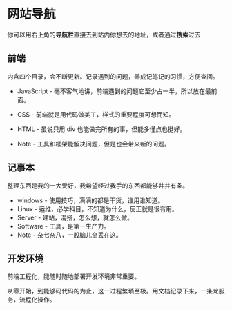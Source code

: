 # 网站导航

你可以用右上角的**导航栏**直接去到站内你想去的地址，或者通过**搜索**过去

## 前端

内含四个目录，会不断更新。记录遇到的问题，养成记笔记的习惯，方便查阅。

- JavaScript - 毫不客气地讲，前端遇到的问题它至少占一半，所以放在最前面。

- CSS - 前端就是用代码做美工，样式的重要程度可想而知。

- HTML - 虽说只用 div 也能做完所有的事，但能多懂点也挺好。

- Note - 工具和框架能解决问题，但是也会带来新的问题。

## 记事本

整理东西是我的一大爱好，我希望经过我手的东西都能够井井有条。

- windows - 使用技巧，满满的都是干货，谁用谁知道。
- Linux - 运维，必学科目，不知道为什么，反正就是很有用。
- Server - 建站，混搭，怎么想，就怎么做。
- Software - 工具，是第一生产力。
- Note - 杂七杂八，一股脑儿全丢在这。

## 开发环境

前端工程化，能随时随地部署开发环境非常重要。

从零开始，到能够码代码的为止，这一过程繁琐至极。用文档记录下来，一条龙服务，流程化操作。